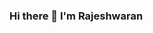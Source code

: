 ### Hi there 👋 I'm Rajeshwaran

<!--
**rajeshwarandevops/rajeshwarandevops** is a ✨ _special_ ✨ repository because its `README.md` (this file) appears on your GitHub profile.

Here are some ideas to get you started:

- 🔭 I’m currently working on Azure & AWS -Terraform & azure devops CICD -Infastructure Automation  -One click deployment approach
- 🏆 hands-on with in Azure  & AWS Cloud
- 👯 I’m looking to collaborate Terrafrom automation
- 💙 loves learning. problem-solving. Never give up
-📧 write at kbrajeshwaran@hotmail.com
- ⚡ Fun fact: can dance on any music!
-->

